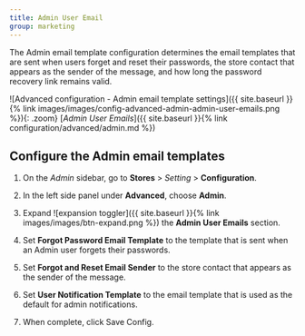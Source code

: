 ```yaml
---
title: Admin User Email
group: marketing
---
```


The Admin email template configuration determines the email templates that are sent when users forget and reset their passwords, the store contact that appears as the sender of the message, and how long the password recovery link remains valid.

![Advanced configuration - Admin email template settings]({{ site.baseurl }}{% link images/images/config-advanced-admin-admin-user-emails.png %}){: .zoom}
[_Admin User Emails_]({{ site.baseurl }}{% link configuration/advanced/admin.md %})

## Configure the Admin email templates

1. On the _Admin_ sidebar, go to **Stores** > _Setting_ > **Configuration**.

1. In the left side panel under **Advanced**, choose **Admin**.

1. Expand ![expansion toggler]({{ site.baseurl }}{% link images/images/btn-expand.png %}) the **Admin User Emails** section.

1. Set **Forgot Password Email Template** to the template that is sent when an Admin user forgets their passwords.

1. Set **Forgot and Reset Email Sender** to the store contact that appears as the sender of the message.

1. Set **User Notification Template** to the email template that is used as the default for admin notifications.

1. When complete, click <span class="btn">Save Config</span>.
